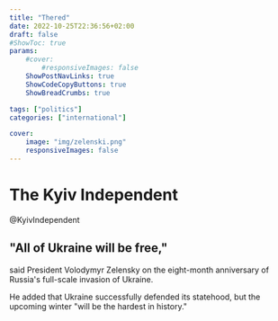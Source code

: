 ```yaml
---
title: "Thered"
date: 2022-10-25T22:36:56+02:00
draft: false
#ShowToc: true
params:
    #cover:
        #responsiveImages: false
    ShowPostNavLinks: true
    ShowCodeCopyButtons: true
    ShowBreadCrumbs: true

tags: ["politics"]
categories: ["international"]

cover:
    image: "img/zelenski.png"
    responsiveImages: false
---
```


# The Kyiv Independent
@KyivIndependent

## "All of Ukraine will be free," 
said President Volodymyr Zelensky on the eight-month anniversary of Russia's full-scale invasion of Ukraine.

He added that Ukraine successfully defended its statehood, but the upcoming winter "will be the hardest in history."

